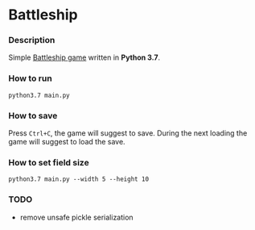 # Battleship

### Description

Simple [Battleship game](https://en.wikipedia.org/wiki/Battleship_(game)) written in **Python 3.7**.

### How to run

`python3.7 main.py`

### How to save

Press `Ctrl+C`, the game will suggest to save. During the next loading the game will suggest to load the save.

### How to set field size

`python3.7 main.py --width 5 --height 10`

### TODO

- remove unsafe pickle serialization
